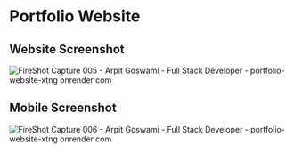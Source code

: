 # Portfolio Website

## Website Screenshot

![FireShot Capture 005 - Arpit Goswami - Full Stack Developer - portfolio-website-xtng onrender com](https://github.com/arpitgoswami/portfolio/assets/71710858/c148dafb-454e-4f15-88dd-decbce443c71)

## Mobile Screenshot

![FireShot Capture 006 - Arpit Goswami - Full Stack Developer - portfolio-website-xtng onrender com](https://github.com/arpitgoswami/portfolio/assets/71710858/6f4a8518-97d5-4a79-a0ec-d9d288a137d1)
